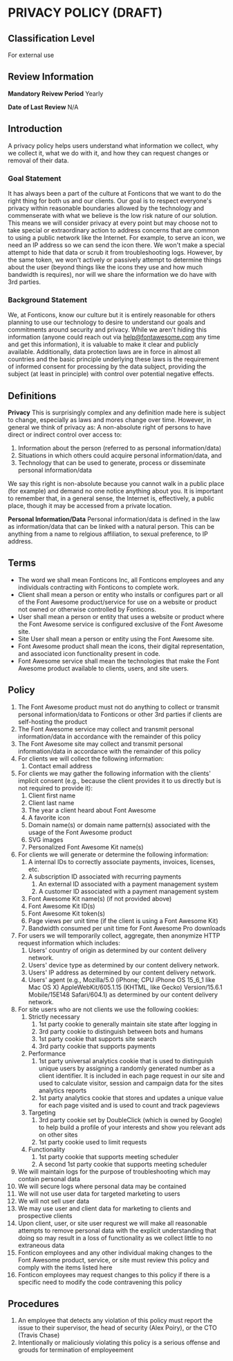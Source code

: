 # PRIVACY POLICY (DRAFT)

## Classification Level
For external use

## Review Information

__Mandatory Reivew Period__
Yearly

__Date of Last Review__
N/A

## Introduction

A privacy policy helps users understand what information we collect, why we collect it, what we do with it, and how they can 
request changes or removal of their data.

### Goal Statement

It has always been a part of the culture at Fonticons that we want to do the right thing for both us and our clients. Our 
goal is to respect everyone's privacy within reasonable boundaries allowed by the technology and commenserate with what we 
believe is the low risk nature of our solution. This means we will consider privacy at every point but may choose not to 
take special or extraordinary action to address concerns that are common to using a public network like the Internet. For 
example, to serve an icon, we need an IP address so we can send the icon there. We won't make a special attempt to hide that 
data or scrub it from troubleshooting logs. However, by the same token, we won't actively or passively attempt to determine 
things about the user (beyond things like the icons they use and how much bandwidth is requires), nor will we share the 
information we do have with 3rd parties.

### Background Statement 

We, at Fonticons, know our culture but it is entirely reasonable for others planning to use our technology to desire to 
understand our goals and commitments around security and privacy. While we aren't hiding this information (anyone could 
reach out via help@fontawesome.com any time and get this information), it is valuable to make it clear and publicly 
available. Additionally, data protection laws are in force in almost all countries and the basic principle underlying these 
laws is the requirement of informed consent for processing by the data subject, providing the subject (at least in 
principle) with control over potential negative effects.

## Definitions 

__Privacy__ 
This is surprisingly complex and any definition made here is subject to change, especially as laws and mores change over 
time. However, in general we think of privacy as:
A non-absolute right of persons to have direct or indirect control over access to: 
1. Information about the person (referred to as personal information/data)
1. Situations in which others could acquire personal information/data, and 
1. Technology that can be used to generate, process or disseminate personal information/data

We say this right is non-absolute because you cannot walk in a public place (for example) and demand no one notice anything
about you. It is important to remember that, in a general sense, the Internet is, effectively, a public place, though it may
be accessed from a private location.

__Personal Information/Data__
Personal information/data is defined in the law as information/data that can be linked with a natural person. This can be anything from a name to 
relgious affiliation, to sexual preference, to IP address.

## Terms

* The word we shall mean Fonticons Inc, all Fonticons employees and any individuals contracting with Fonticons to complete work.
* Client shall mean a person or entity who installs or configures part or all of the Font Awesome product/service for use on a website or product not owned or otherwise controlled by Fonticons.
* User shall mean a person or entity that uses a website or product where the Font Awesome service is configured exclusive of the Font Awesome site.
* Site User shall mean a person or entity using the Font Awesome site.
* Font Awesome product shall mean the icons, their digital representation, and associated icon functionality present in code.
* Font Awesome service shall mean the technologies that make the Font Awesome product available to clients, users, and site users.

## Policy 

1. The Font Awesome product must not do anything to collect or transmit personal information/data to Fonticons or other 3rd parties if clients are self-hosting the product
1. The Font Awesome service may collect and transmit personal information/data in accordance with the remainder of this policy 
1. The Font Awesome site may collect and transmit personal information/data in accordance with the remainder of this policy 
1. For clients we will collect the following information:
   1. Contact email address
1. For clients we may gather the following information with the clients' implicit consent (e.g., because the client provides it to us directly but is not required to provide it):
   1. Client first name
   1. Client last name
   1. The year a client heard about Font Awesome
   1. A favorite icon 
   1. Domain name(s) or domain name pattern(s) associated with the usage of the Font Awesome product 
   1. SVG images 
   1. Personalized Font Awesome Kit name(s)
1. For clients we will generate or determine the following information:
   1. A internal IDs to correctly associate payments, invoices, licenses, etc.
   1. A subscription ID associated with recurring payments
      1. An external ID associated with a payment management system 
      1. A customer ID associated with a payment management system
   1. Font Awesome Kit name(s) (if not provided above)
   1. Font Awesome Kit ID(s)
   1. Font Awesome Kit token(s)
   1. Page views per unit time (if the client is using a Font Awesome Kit)
   1. Bandwidth consumed per unit time for Font Awesome Pro downloads
1. For users we will temporarily collect, aggregate, then anonymize HTTP request information which includes:
   1. Users' country of origin as determined by our content delivery network. 
   1. Users' device type as determined by our content delivery network. 
   1. Users' IP address as determined by our content delivery network. 
   1. Users' agent (e.g., Mozilla/5.0 (iPhone; CPU iPhone OS 15_6_1 like Mac OS X) AppleWebKit/605.1.15 (KHTML, like Gecko) Version/15.6.1 Mobile/15E148 Safari/604.1) as determined by our content delivery network. 
1. For site users who are not clients we use the following cookies:
   1. Strictly necessary
      1. 1st party cookie to generally maintain site state after logging in
      1. 3rd party cookie to distinguish between bots and humans
      1. 1st party cookie that supports site search
      1. 3rd party cookie that supports payments
   1. Performance
      1. 1st party universal analytics cookie that is used to distinguish unique users by assigning a randomly generated number as a client identifier. It is included in each page request in our site and used to calculate visitor, session and campaign data for the sites analytics reports
      1. 1st party analytics cookie that stores and updates a unique value for each page visited and is used to count and track pageviews
   1. Targeting
      1. 3rd party cookie set by DoubleClick (which is owned by Google) to help build a profile of your interests and show you relevant ads on other sites
      1. 1st party cookie used to limit requests
   1. Functionality 
      1. 1st party cookie that supports meeting scheduler
      1. A second 1st party cookie that supports meeting scheduler
1. We will maintain logs for the purpose of troubleshooting which may contain personal data
1. We will secure logs where personal data may be contained
1. We will not use user data for targeted marketing to users
1. We will not sell user data
1. We may use user and client data for marketing to clients and prospective clients
1. Upon client, user, or site user requrest we will make all reasonable attempts to remove personal data with the explicit understanding that doing so may result in a loss of functionality as we collect little to no extraneous data
1. Fonticon employees and any other individual making changes to the Font Awesome product, service, or site must review this policy and comply with the items listed here 
1. Fonticon employees may request changes to this policy if there is a specific need to modify the code contravening this policy

## Procedures

1. An employee that detects any violation of this policy must report the issue to their supervisor, the head of security (Alex Poiry), or the CTO (Travis Chase)
1. Intentionally or maliciously violating this policy is a serious offense and grouds for termination of employeement